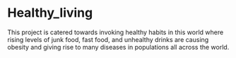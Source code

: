 # Healthy_living
This project is catered towards invoking healthy habits in this world where rising levels of junk food, fast food, and unhealthy drinks are causing obesity and giving rise to many diseases in populations all across the world. 
